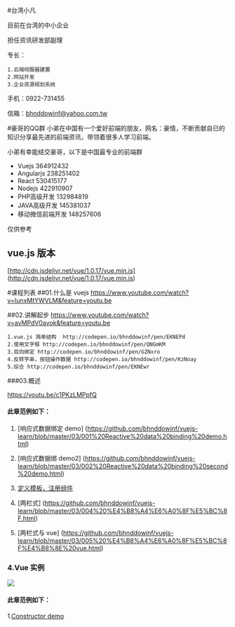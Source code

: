 #台湾小凡

目前在台湾的中小企业

担任资讯研发部副理

专长：

	1.云端伺服器建置
	2.网站开发
	3.企业资源规划系统

手机：0922-731455

信箱：bhnddowinf@yahoo.com.tw

#豪哥的QQ群
小弟在中国有一个爱好前端的朋友，网名：豪情，不断贡献自已的知识分享最先进的前端资讯，带领着很多人学习前端。

小弟有幸能结交豪哥，以下是中国最专业的前端群
* 	Vuejs 364912432
* 	Angularjs 238251402
* 	React 530415177
* 	Nodejs 422910907
* 	PHP高级开发 132984819
* 	JAVA高级开发 145381037
* 	移动微信前端开发 148257606


仅供参考

## vue.js 版本
[http://cdn.jsdelivr.net/vue/1.0.17/vue.min.js] (http://cdn.jsdelivr.net/vue/1.0.17/vue.min.js)

#课程列表
##01.什么是 vuejs
https://www.youtube.com/watch?v=IunxMtYWVLM&feature=youtu.be

##02.讲解起步
https://www.youtube.com/watch?v=avMPdV0avok&feature=youtu.be

	1.vue.js 简单结构  http://codepen.io/bhnddowinf/pen/EKNEPd
	2.使用文字框 http://codepen.io/bhnddowinf/pen/QNGmKM
	3.双向绑定 http://codepen.io/bhnddowinf/pen/GZNxro
	4.反转字串，按钮操作数据 http://codepen.io/bhnddowinf/pen/KzNoay
	5.综合 http://codepen.io/bhnddowinf/pen/EKNEwr

###03.概述

https://youtu.be/c1PKzLMPpfQ

#### 此章范例如下：
  1. [响应式数据绑定 demo] (https://github.com/bhnddowinf/vuejs-learn/blob/master/03/001%20Reactive%20data%20binding%20demo.html)

  2. [响应式数据绑 demo2] (https://github.com/bhnddowinf/vuejs-learn/blob/master/03/002%20Reactive%20data%20binding%20second%20demo.html)

  3. [定义模板，注册组件](https://github.com/bhnddowinf/vuejs-learn/blob/master/03/003-%E5%AE%9A%E4%B9%89%E6%A8%A1%E6%9D%BF%EF%BC%8C%E6%B3%A8%E5%86%8C%E7%BB%84%E4%BB%B6.html)

  4. [两栏式] (https://github.com/bhnddowinf/vuejs-learn/blob/master/03/004%20%E4%B8%A4%E6%A0%8F%E5%BC%8F.html)

  5. [两栏式与 vue] (https://github.com/bhnddowinf/vuejs-learn/blob/master/03/005%20%E4%B8%A4%E6%A0%8F%E5%BC%8F%E4%B8%8E%20vue.html)


### 4.Vue 实例

![](https://github.com/bhnddowinf/vuejs-learn/blob/master/04/lifecycle.jpg)

#### 此章范例如下：
  1.[Constructor demo](https://github.com/bhnddowinf/vuejs-learn/blob/master/04/001%20Constructor%20demo.html)










